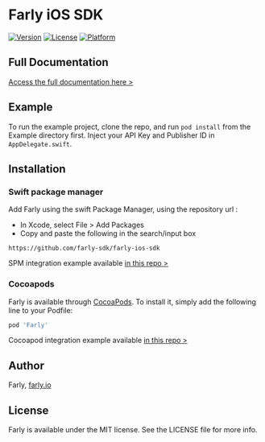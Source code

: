 # Farly iOS SDK

[![Version](https://img.shields.io/cocoapods/v/Farly.svg?style=flat)](https://cocoapods.org/pods/Farly)
[![License](https://img.shields.io/cocoapods/l/Farly.svg?style=flat)](https://cocoapods.org/pods/Farly)
[![Platform](https://img.shields.io/cocoapods/p/Farly.svg?style=flat)](https://cocoapods.org/pods/Farly)

## Full Documentation

[Access the full documentation here >](https://mobsuccess.notion.site/Skyly-iOS-SDK-d4c1ff68a3584b0e9fb5bb8a77597f10)

## Example

To run the example project, clone the repo, and run `pod install` from the Example directory first. Inject your API Key and Publisher ID in `AppDelegate.swift`.

## Installation

### Swift package manager

Add Farly using the swift Package Manager, using the repository url :
- In Xcode, select File > Add Packages
- Copy and paste the following in the search/input box
```
https://github.com/farly-sdk/farly-ios-sdk
```

SPM integration example available [in this repo >](https://github.com/farly-sdk/farly-ios-spm-example)

### Cocoapods

Farly is available through [CocoaPods](https://cocoapods.org). To install
it, simply add the following line to your Podfile:

```ruby
pod 'Farly'
```

Cocoapod integration example available [in this repo >](https://github.com/farly-sdk/farly-ios-pod-example)

## Author

Farly, [farly.io](https://www.farly.io)

## License

Farly is available under the MIT license. See the LICENSE file for more info.

